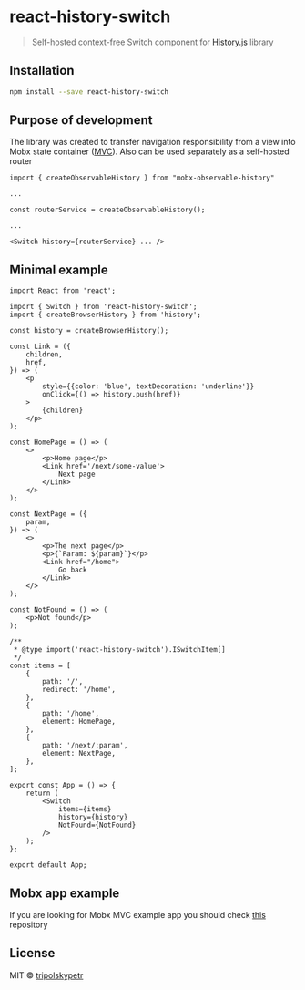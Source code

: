 # react-history-switch

> Self-hosted context-free Switch component for [History.js](https://www.npmjs.com/package/history) library

## Installation

```bash
npm install --save react-history-switch
```

## Purpose of development

The library was created to transfer navigation responsibility from a view into Mobx state container ([MVC](https://en.wikipedia.org/wiki/Model-view-controller)). Also can be used separately as a self-hosted router

```tsx
import { createObservableHistory } from "mobx-observable-history"

...

const routerService = createObservableHistory();

...

<Switch history={routerService} ... />
```

## Minimal example

```tsx
import React from 'react';

import { Switch } from 'react-history-switch';
import { createBrowserHistory } from 'history';

const history = createBrowserHistory();

const Link = ({
    children,
    href,
}) => (
    <p
        style={{color: 'blue', textDecoration: 'underline'}}
        onClick={() => history.push(href)}
    >
        {children}
    </p>
);

const HomePage = () => (
    <>
        <p>Home page</p>
        <Link href='/next/some-value'>
            Next page
        </Link>
    </>
);

const NextPage = ({
    param,
}) => (
    <>
        <p>The next page</p>
        <p>{`Param: ${param}`}</p>
        <Link href="/home">
            Go back
        </Link>
    </>
);

const NotFound = () => (
    <p>Not found</p>
);

/**
 * @type import('react-history-switch').ISwitchItem[]
 */
const items = [
    {
        path: '/',
        redirect: '/home',
    },
    {
        path: '/home',
        element: HomePage,
    },
    {
        path: '/next/:param',
        element: NextPage,
    },
];

export const App = () => {
    return (
        <Switch
            items={items}
            history={history}
            NotFound={NotFound}
        />
    );
};

export default App;
```

## Mobx app example

If you are looking for Mobx MVC example app you should check [this](https://github.com/react-declarative/list-app-mobx) repository

## License

MIT © [tripolskypetr](https://github.com/tripolskypetr)
